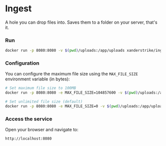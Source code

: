 # Ingest

A hole you can drop files into. Saves them to a folder on your server, that's it.

### Run

```bash
docker run -p 8080:8080 -v $(pwd)/uploads:/app/uploads xanderstrike/ingest
```

### Configuration

You can configure the maximum file size using the `MAX_FILE_SIZE` environment variable (in bytes):

```bash
# Set maximum file size to 100MB
docker run -p 8080:8080 -e MAX_FILE_SIZE=104857600 -v $(pwd)/uploads:/app/uploads xanderstrike/ingest

# Set unlimited file size (default)
docker run -p 8080:8080 -e MAX_FILE_SIZE=0 -v $(pwd)/uploads:/app/uploads xanderstrike/ingest
```

### Access the service

Open your browser and navigate to:
```
http://localhost:8080
```
